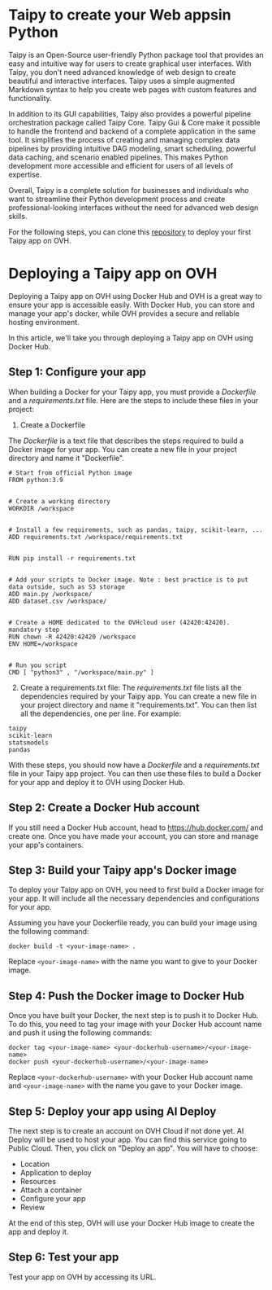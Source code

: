 # Taipy to create your Web appsin Python

Taipy is an Open-Source user-friendly Python package tool that provides an easy and intuitive way for users to create graphical user interfaces. With Taipy, you don't need advanced knowledge of web design to create beautiful and interactive interfaces. Taipy uses a simple augmented Markdown syntax to help you create web pages with custom features and functionality.

In addition to its GUI capabilities, Taipy also provides a powerful pipeline orchestration package called Taipy Core. Taipy Gui & Core make it possible to handle the frontend and backend of a complete application in the same tool. It simplifies the process of creating and managing complex data pipelines by providing intuitive DAG modeling, smart scheduling, powerful data caching, and scenario enabled pipelines. This makes Python development more accessible and efficient for users of all levels of expertise.

Overall, Taipy is a complete solution for businesses and individuals who want to streamline their Python development process and create professional-looking interfaces without the need for advanced web design skills.

For the following steps, you can clone this [repository](https://github.com/FlorianJacta/OVH_Tutorial) to deploy your first Taipy app on OVH.

# Deploying a Taipy app on OVH

Deploying a Taipy app on OVH using Docker Hub and OVH is a great way to ensure your app is accessible easily. With Docker Hub, you can store and manage your app's docker, while OVH provides a secure and reliable hosting environment.

In this article, we'll take you through deploying a Taipy app on OVH using Docker Hub.

## Step 1: Configure your app

When building a Docker for your Taipy app, you must provide a _Dockerfile_ and a _requirements.txt_ file. Here are the steps to include these files in your project:

1. Create a Dockerfile

The _Dockerfile_ is a text file that describes the steps required to build a Docker image for your app. You can create a new file in your project directory and name it "Dockerfile".
 
 ```
# Start from official Python image
FROM python:3.9


# Create a working directory
WORKDIR /workspace


# Install a few requirements, such as pandas, taipy, scikit-learn, ...
ADD requirements.txt /workspace/requirements.txt


RUN pip install -r requirements.txt


# Add your scripts to Docker image. Note : best practice is to put data outside, such as S3 storage
ADD main.py /workspace/
ADD dataset.csv /workspace/


# Create a HOME dedicated to the OVHcloud user (42420:42420). mandatory step
RUN chown -R 42420:42420 /workspace
ENV HOME=/workspace


# Run you script
CMD [ "python3" , "/workspace/main.py" ]
```

2. Create a requirements.txt file:
The _requirements.txt_ file lists all the dependencies required by your Taipy app. You can create a new file in your project directory and name it "requirements.txt". You can then list all the dependencies, one per line. For example:

```
taipy
scikit-learn
statsmodels
pandas
```

With these steps, you should now have a _Dockerfile_ and a _requirements.txt_ file in your Taipy app project. You can then use these files to build a Docker for your app and deploy it to OVH using Docker Hub.

## Step 2: Create a Docker Hub account

If you still need a Docker Hub account, head to https://hub.docker.com/ and create one. Once you have made your account, you can store and manage your app's containers.

## Step 3: Build your Taipy app's Docker image

To deploy your Taipy app on OVH, you need to first build a Docker image for your app. It will include all the necessary dependencies and configurations for your app.

Assuming you have your Dockerfile ready, you can build your image using the following command:

```
docker build -t <your-image-name> .
```

Replace `<your-image-name>` with the name you want to give to your Docker image.
 
## Step 4: Push the Docker image to Docker Hub

Once you have built your Docker, the next step is to push it to Docker Hub. To do this, you need to tag your image with your Docker Hub account name and push it using the following commands:

```
docker tag <your-image-name> <your-dockerhub-username>/<your-image-name>
docker push <your-dockerhub-username>/<your-image-name>
```

Replace `<your-dockerhub-username>` with your Docker Hub account name and `<your-image-name>` with the name you gave to your Docker image.

## Step 5: Deploy your app using AI Deploy

The next step is to create an account on OVH Cloud if not done yet. AI Deploy will be used to host your app. You can find this service going to Public Cloud. Then, you click on "Deploy an app". You will have to choose:
- Location
- Application to deploy
- Resources
- Attach a container
- Configure your app
- Review

At the end of this step, OVH will use your Docker Hub image to create the app and deploy it.

## Step 6: Test your app

Test your app on OVH by accessing its URL.
